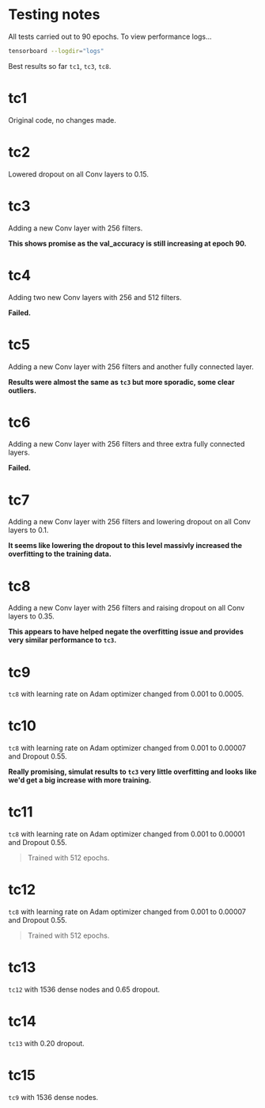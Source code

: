 # Testing notes
All tests carried out to 90 epochs. To view performance logs...
```sh
tensorboard --logdir="logs"
```
Best results so far `tc1`, `tc3`, `tc8`.

# tc1
Original code, no changes made.

# tc2
Lowered dropout on all Conv layers to 0.15.

# tc3 
Adding a new Conv layer with 256 filters.

**This shows promise as the val_accuracy is still increasing at epoch 90.**

# tc4
Adding two new Conv layers with 256 and 512 filters.

**Failed.**

# tc5
Adding a new Conv layer with 256 filters and another fully connected layer.

**Results were almost the same as `tc3` but more sporadic, some clear outliers.**

# tc6
Adding a new Conv layer with 256 filters and three extra fully connected layers.

**Failed.**

# tc7
Adding a new Conv layer with 256 filters and lowering dropout on all Conv layers to 0.1.

**It seems like lowering the dropout to this level massivly increased the overfitting to the training data.**

# tc8
Adding a new Conv layer with 256 filters and raising dropout on all Conv layers to 0.35.

**This appears to have helped negate the overfitting issue and provides very similar performance to `tc3`.**

# tc9
`tc8` with learning rate on Adam optimizer changed from 0.001 to 0.0005.

# tc10
`tc8` with learning rate on Adam optimizer changed from 0.001 to 0.00007 and Dropout 0.55.

**Really promising, simulat results to `tc3` very little overfitting and looks like we'd get a big increase with more training.**

# tc11
`tc8` with learning rate on Adam optimizer changed from 0.001 to 0.00001 and Dropout 0.55.

> Trained with 512 epochs.

# tc12
`tc8` with learning rate on Adam optimizer changed from 0.001 to 0.00007 and Dropout 0.55.

> Trained with 512 epochs.

# tc13
`tc12` with 1536 dense nodes and 0.65 dropout. 

# tc14
`tc13` with 0.20 dropout. 

# tc15
`tc9` with 1536 dense nodes.